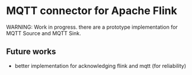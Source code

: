 # MQTT connector for Apache Flink

WARNING: Work in progress. there are a prototype implementation for MQTT Source and MQTT Sink.

## Future works

* better implementation for acknowledging flink and mqtt (for reliability)

